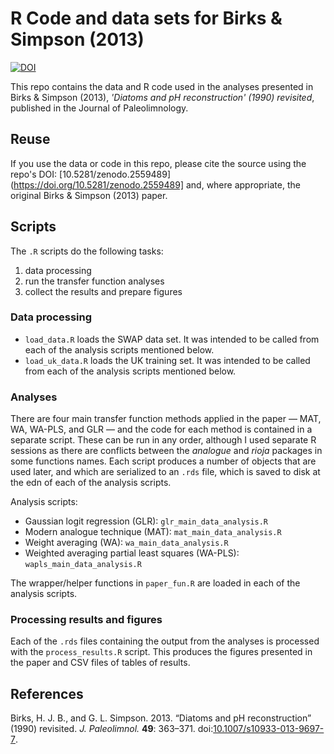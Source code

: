 # R Code and data sets for Birks & Simpson (2013)

[![DOI](https://zenodo.org/badge/169605728.svg)](https://zenodo.org/badge/latestdoi/169605728)

This repo contains the data and R code used in the analyses presented in Birks &amp; Simpson (2013), *'Diatoms and pH reconstruction' (1990) revisited*, published in the Journal of Paleolimnology.

## Reuse

If you use the data or code in this repo, please cite the source using the repo's DOI: [10.5281/zenodo.2559489](https://doi.org/10.5281/zenodo.2559489] and, where appropriate, the original Birks & Simpson (2013) paper.

## Scripts

The `.R` scripts do the following tasks:

1. data processing
2. run the transfer function analyses
3. collect the results and prepare figures

### Data processing

* `load_data.R` loads the SWAP data set. It was intended to be called from each of the analysis scripts mentioned below.
* `load_uk_data.R` loads the UK training set. It was intended to be called from each of the analysis scripts mentioned below.

### Analyses

There are four main transfer function methods applied in the paper &mdash; MAT, WA, WA-PLS, and GLR &mdash; and the code for each method is contained in a separate script. These can be run in any order, although I used separate R sessions as there are conflicts between the *analogue* and *rioja* packages in some functions names. Each script produces a number of objects that are used later, and which are serialized to an `.rds` file, which is saved to disk at the edn of each of the analysis scripts.

Analysis scripts:

* Gaussian logit regression (GLR): `glr_main_data_analysis.R`
* Modern analogue technique (MAT): `mat_main_data_analysis.R`
* Weight averaging (WA): `wa_main_data_analysis.R`
* Weighted averaging partial least squares (WA-PLS): `wapls_main_data_analysis.R`

The wrapper/helper functions in `paper_fun.R` are loaded in each of the analysis scripts.

### Processing results and figures

Each of the `.rds` files containing the output from the analyses is processed with the `process_results.R` script. This produces the figures presented in the paper and CSV files of tables of results.

## References

Birks, H. J. B., and G. L. Simpson. 2013. “Diatoms and pH reconstruction” (1990) revisited. *J. Paleolimnol.* **49**: 363–371. doi:[10.1007/s10933-013-9697-7](https://doi.org/10.1007/s10933-013-9697-7).
